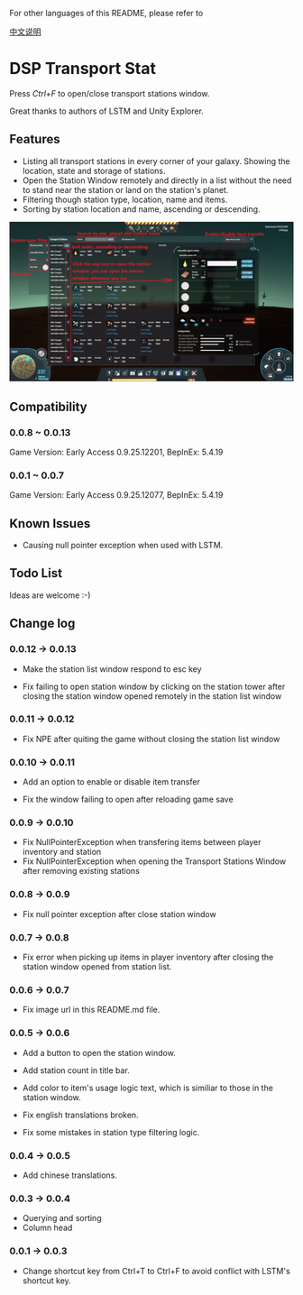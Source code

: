 For other languages of this README, please refer to

[中文说明](https://github.com/LittleSaya/IndexOutOfRangeDSPMod/blob/master/DSPTransportStat/README-zh-Hans.md "中文说明")

# DSP Transport Stat

Press *Ctrl+F* to open/close transport stations window.

Great thanks to authors of LSTM and Unity Explorer.

## Features

- Listing all transport stations in every corner of your galaxy. Showing the location, state and storage of stations.
- Open the Station Window remotely and directly in a list without the need to stand near the station or land on the station's planet.
- Filtering though station type, location, name and items.
- Sorting by station location and name, ascending or descending.

![Usage](https://raw.githubusercontent.com/LittleSaya/IndexOutOfRangeDSPMod/master/DSPTransportStat/Doc/brief.jpg "Usage")

## Compatibility

### 0.0.8 ~ 0.0.13

Game Version: Early Access 0.9.25.12201, BepInEx: 5.4.19

### 0.0.1 ~ 0.0.7

Game Version: Early Access 0.9.25.12077, BepInEx: 5.4.19

## Known Issues

- Causing null pointer exception when used with LSTM.

## Todo List

Ideas are welcome :-)

## Change log

### 0.0.12 -> 0.0.13

- Make the station list window respond to esc key

- Fix failing to open station window by clicking on the station tower after closing the station window opened remotely in the station list window

### 0.0.11 -> 0.0.12

- Fix NPE after quiting the game without closing the station list window

### 0.0.10 -> 0.0.11

- Add an option to enable or disable item transfer

- Fix the window failing to open after reloading game save

### 0.0.9 -> 0.0.10

- Fix NullPointerException when transfering items between player inventory and station
- Fix NullPointerException when opening the Transport Stations Window after removing existing stations

### 0.0.8 -> 0.0.9

- Fix null pointer exception after close station window

### 0.0.7 -> 0.0.8

- Fix error when picking up items in player inventory after closing the station window opened from station list.

### 0.0.6 -> 0.0.7

- Fix image url in this README.md file.

### 0.0.5 -> 0.0.6

- Add a button to open the station window.
- Add station count in title bar.
- Add color to item's usage logic text, which is similiar to those in the station window.

- Fix english translations broken.
- Fix some mistakes in station type filtering logic.

### 0.0.4 -> 0.0.5

- Add chinese translations.

### 0.0.3 -> 0.0.4

- Querying and sorting
- Column head

### 0.0.1 -> 0.0.3
- Change shortcut key from Ctrl+T to Ctrl+F to avoid conflict with LSTM's shortcut key.
